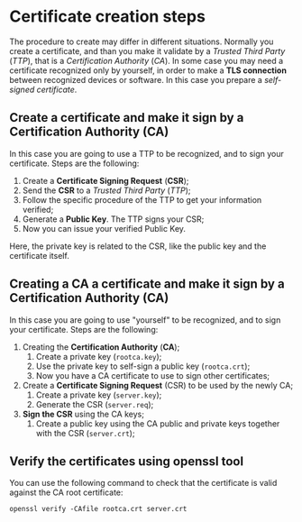 # Certificate creation steps #
The procedure to create may differ in different situations. Normally you create a certificate, and than you make it validate by a *Trusted Third Party* (*TTP*), that is a *Certification Authority* (*CA*). In some case you may need a certificate recognized only by yourself, in order to make a **TLS connection** between recognized devices or software. In this case you prepare a *self-signed certificate*.


## Create a certificate and make it sign by a Certification Authority (CA) ##
In this case you are going to use a TTP to be recognized, and to sign your certificate. Steps are the following:

1. Create a **Certificate Signing Request** (**CSR**);
2. Send the **CSR** to a *Trusted Third Party* (*TTP*);
3. Follow the specific procedure of the TTP to get your information verified;
4. Generate a **Public Key**. The TTP signs your CSR;
5. Now you can issue your verified Public Key.

Here, the private key is related to the CSR, like the public key and the certificate itself.


## Creating a CA a certificate and make it sign by a Certification Authority (CA) ##
In this case you are going to use "yourself" to be recognized, and to sign your certificate. Steps are the following:

1. Creating the **Certification Authority** (**CA**);
   1. Create a private key (`rootca.key`);
   2. Use the private key to self-sign a public key (`rootca.crt`);
   3. Now you have a CA certificate to use to sign other certificates;
2. Create a **Certificate Signing Request** (CSR) to be used by the newly CA;
   1. Create a private key (`server.key`);
   2. Generate the CSR (`server.req`);
3. **Sign the CSR** using the CA keys;
   1. Create a public key using the CA public and private keys together with the CSR (`server.crt`);


## Verify the certificates using openssl tool ##
You can use the following command to check that the certificate is valid against the CA root certificate:
        
    openssl verify -CAfile rootca.crt server.crt